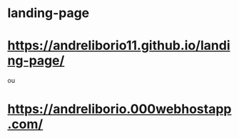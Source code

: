 # landing-page

# https://andreliborio11.github.io/landing-page/
ou
# https://andreliborio.000webhostapp.com/
